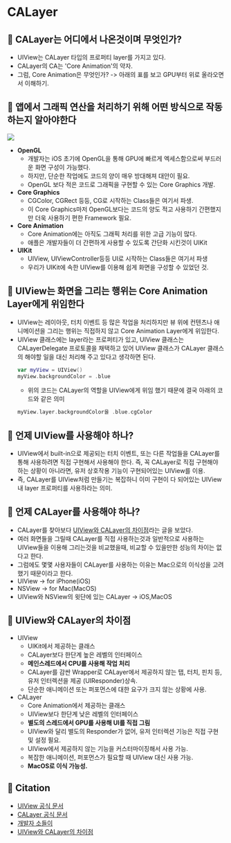 # CALayer

## 🍎 CALayer는 어디에서 나온것이며 무엇인가?
- UIView는 CALayer 타입의 프로퍼티 layer를 가지고 있다.
- CALayer의 CA는 'Core Animation'의 약자.
- 그럼, Core Animation은 무엇인가? -> 아래의 표를 보고 GPU부터 위로 올라오면서 이해하기.

## 🍎 앱에서 그래픽 연산을 처리하기 위해 어떤 방식으로 작동하는지 알아야한다
![](https://i.imgur.com/EKzm04l.png)
- **OpenGL**
    - 개발자는 iOS 초기에 OpenGL을 통해 GPU에 빠르게 엑세스함으로써 부드러운 화면 구성이 가능했다.
    - 하지만, 단순한 작업에도 코드의 양이 매우 방대해져 대안이 필요.
    - OpenGL 보다 적은 코드로 그래픽을 구현할 수 있는 Core Graphics 개발.
- **Core Graphics**
    - CGColor, CGRect 등등, CG로 시작하는 Class들은 여기서 파생.
    - 이 Core Graphics마저 OpenGL보다는 코드의 양도 적고 사용하기 간편했지만 더욱 사용하기 편한 Framework 필요.
- **Core Animation**
    - Core Animation에는 아직도 그래픽 처리를 위한 고급 기능이 많다.
    - 애플은 개발자들이 더 간편하게 사용할 수 있도록 간단화 시킨것이 UIKit
- **UIKit**
    - UIView, UIViewController등등 UI로 시작하는 Class들은 여기서 파생
    - 우리가 UIKit에 속한 UIView를 이용해 쉽게 화면을 구성할 수 있었던 것.

## 🍎 UIView는 화면을 그리는 행위는 Core Animation Layer에게 위임한다
- UIView는 레이아웃, 터치 이벤트 등 많은 작업을 처리하지만 뷰 위에 컨텐츠나 애니메이션을 그리는 행위는 직접하지 않고 Core Animation Layer에게 위임한다.
- UIView 클래스에는 layer라는 프로퍼티가 있고, UIView 클래스는 CALayerDelegate 프로토콜을 채택하고 있어 UIView 클래스가 CALayer 클래스의 해야할 일을 대신 처리해 주고 있다고 생각하면 된다.
    ```swift
    var myView = UIView()
    myView.backgroundColor = .blue
    ```
    - 위의 코드는 CALayer의 역할을 UIView에게 위임 했기 때문에 결국 아래의 코드와 같은 의미
    ```swift
    myView.layer.backgroundColor을 .blue.cgColor
    ```

## 🍎 언제 UIView를 사용해야 하나?
- UIView에서 built-in으로 제공되는 터치 이벤트, 또는 다른 작업들을 CALayer를 통해 사용하려면 직접 구현해서 사용해야 한다. 즉, 꼭 CALayer로 직접 구현해야 하는 상황이 아니라면, 유저 상호작용 기능이 구현되어있는 UIView를 이용.
- 즉, CALayer를 UIView처럼 만들기는 복잡하니 이미 구현이 다 되어있는 UIView내 layer 프로퍼티를 사용하라는 의미.

## 🍎 언제 CALayer를 사용해야 하나?
- CALayer를 찾아보다 [UIView와 CALayer의 차이점](https://stackoverflow.com/questions/7826306/what-are-the-differences-between-a-uiview-and-a-calayer)라는 글을 보았다.
- 여러 화면들을 그릴때 CALayer를 직접 사용하는것과 일반적으로 사용하는 UIView들을 이용해 그리는것을 비교했을때, 비교할 수 있을만한 성능의 차이는 없다고 한다.
- 그럼에도 몇몇 사용자들이 CALayer를 사용하는 이유는 Mac으로의 이식성을 고려했기 때문이라고 한다.
- UIView -> for iPhone(iOS)
- NSView -> for Mac(MacOS)
- UIView와 NSView의 윗단에 있는 CALayer -> iOS,MacOS


## 🍎 UIView와 CALayer의 차이점
- UIView
    - UIKit에서 제공하는 클래스
    - CALayer보다 한단계 높은 레벨의 인터페이스
    - **메인스레드에서 CPU를 사용해 작업 처리**
    - CALayer를 감싼 Wrapper로 CALayer에서 제공하지 않는 탭, 터치, 핀치 등, 유저 인터렉션을 제공 (UIResponder)상속.
    - 단순한 애니메이션 또는 퍼포먼스에 대한 요구가 크지 않는 상황에 사용.
- CALayer
    - Core Animation에서 제공하는 클래스
    - UIView보다 한단계 낮은 레벨의 인터페이스
    - **별도의 스레드에서 GPU를 사용해 UI를 직접 그림**
    - UIView와 달리 별도의 Responder가 없어, 유저 인터렉션 기능은 직접 구현 및 설정 필요.
    - UIView에서 제공하지 않는 기능을 커스터마이징해서 사용 가능.
    - 복잡한 애니메이션, 퍼포먼스가 필요할 때 UIView 대신 사용 가능.
    - **MacOS로 이식 가능성.**

## 🍎 Citation
- [UIView 공식 문서](https://developer.apple.com/documentation/uikit/uiview)
- [CALayer 공식 문서](https://developer.apple.com/documentation/quartzcore/calayer)
- [개발자 소들이](https://babbab2.tistory.com/53)
- [UIView와 CALayer의 차이점](https://fassko.medium.com/uiview-vs-calayer-b55d932ff1f5)
